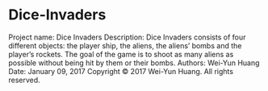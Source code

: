 # Dice-Invaders
Project name: Dice Invaders
Description: Dice Invaders consists of four different objects: the player ship, the aliens, the aliens’ bombs and the player’s rockets. The goal of the game is to shoot as many aliens as possible without being hit by them or their bombs.
Authors: Wei-Yun Huang
Date: January 09, 2017
Copyright © 2017 Wei-Yun Huang.
All rights reserved.
